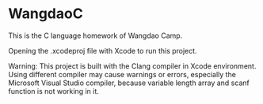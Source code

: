 # WangdaoC
This is the C language homework of Wangdao Camp.

Opening the .xcodeproj file with Xcode to run this project.

Warning: This project is built with the Clang compiler in Xcode environment. Using different compiler may cause warnings or errors, especially the Microsoft Visual Studio compiler, because variable length array and scanf function is not working in it.
